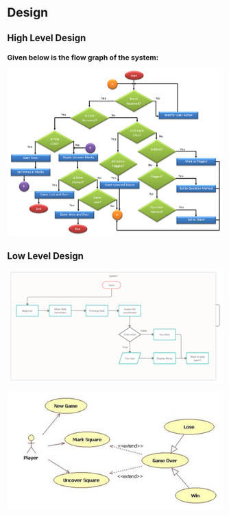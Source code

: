 # Design

## High Level Design 

### Given below is the flow graph of the system:

![Description](https://github.com/chetan2237/Mini_Project/blob/master/2_Design/MineSweeperblock.png)

## Low Level Design 

![Description](https://github.com/chetan2237/Mini_Project/blob/master/1_Requirements/DesignFlow.png)


![Description](https://github.com/chetan2237/Mini_Project/blob/master/1_Requirements/umldia.jpg)
